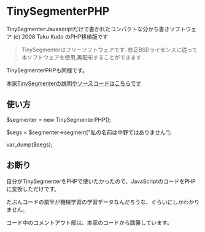 # TinySegmenterPHP
TinySegmenter:Javascriptだけで書かれたコンパクトな分かち書きソフトウェア (c) 2008 Taku Kudo のPHP移植版です

>TinySegmenterはフリーソフトウェアです. 修正BSDライセンスに従って本ソフトウェアを使用,再配布することができます.

TinySegmenterPHPも同様です。

[本家TinySegmenterの説明やソースコードはこちらです](http://chasen.org/~taku/software/TinySegmenter/)
## 使い方
$segmenter = new TinySegmenterPHP();

$segs = $segmenter->segment("私の名前は中野ではありません"); 

var_dump($segs);

## お断り
自分がTinySegmenterをPHPで使いたかったので、JavaScriptのコードをPHPに変換しただけです。

たぶんコードの前半が機械学習の学習データなんだろうな、ぐらいにしかわかりません。

コード中のコメントアウト部は、本家のコードから踏襲しています。

